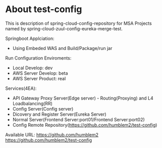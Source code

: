 # About test-config
This is description of spring-cloud-config-repository 
for MSA Projects 
named by spring-cloud-zuul-config-eureka-merge-test.

Springboot Applciation:
- Using Embeded WAS and Build/Package/run jar

Run Configuration Enviroments:
- Local Develop: dev
- AWS Server Develop: beta
- AWS Server Product: real

Services(4EA):
- API Gateway Proxy Server(Edge server) - Routing(Proxying) and L4 Loadbalancing(RR)
- Config Server(Config server)
- Dicovery and Register Server(Eureka Server)
- Normal Server(Frontend Server:port01/Frontend Server:port02)
- Config Remote Repository(https://github.com/humblem2/test-config)

Available URL:
https://github.com/humblem2
https://github.com/humblem2/test-config
